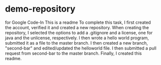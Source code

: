 # demo-repository
for Google Code-In
This is a readme
To complete this task, I first created the account, verified it and created a new repository.
When creating the repository, I selected the options to add a .gitignore and a license, one for java and the unlicense, respectively.
I then wrote a hello world program, submitted it as a file to the master branch.
I then created a new branch, "second-bar" and edited/updated the helloworld file. 
I then submitted a pull request from second-bar to the master branch.
Finally, I created this readme.
